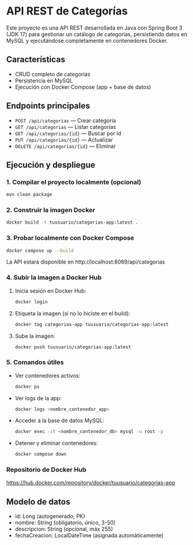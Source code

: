 # API REST de Categorías

Este proyecto es una API REST desarrollada en Java con Spring Boot 3 (JDK 17) para gestionar un catálogo de categorías, persistiendo datos en MySQL y ejecutándose completamente en contenedores Docker.

## Características
- CRUD completo de categorías
- Persistencia en MySQL
- Ejecución con Docker Compose (app + base de datos)

## Endpoints principales
- `POST /api/categorias` — Crear categoría
- `GET /api/categorias` — Listar categorías
- `GET /api/categorias/{id}` — Buscar por id
- `PUT /api/categorias/{id}` — Actualizar
- `DELETE /api/categorias/{id}` — Eliminar


## Ejecución y despliegue

### 1. Compilar el proyecto localmente (opcional)
```sh
mvn clean package
```

### 2. Construir la imagen Docker
```sh
docker build -t tuusuario/categorias-app:latest .
```

### 3. Probar localmente con Docker Compose
```sh
docker compose up --build
```
La API estará disponible en http://localhost:8089/api/categorias

### 4. Subir la imagen a Docker Hub
1. Inicia sesión en Docker Hub:
   ```sh
   docker login
   ```
2. Etiqueta la imagen (si no lo hiciste en el build):
   ```sh
   docker tag categorias-app tuusuario/categorias-app:latest
   ```
3. Sube la imagen:
   ```sh
   docker push tuusuario/categorias-app:latest
   ```

### 5. Comandos útiles
- Ver contenedores activos:
  ```sh
  docker ps
  ```
- Ver logs de la app:
  ```sh
  docker logs <nombre_contenedor_app>
  ```
- Acceder a la base de datos MySQL:
  ```sh
  docker exec -it <nombre_contenedor_db> mysql -u root -p
  ```
- Detener y eliminar contenedores:
  ```sh
  docker compose down
  ```

### Repositorio de Docker Hub
https://hub.docker.com/repository/docker/tuusuario/categorias-app

## Modelo de datos
- id: Long (autogenerado, PK)
- nombre: String (obligatorio, único, 3-50)
- descripcion: String (opcional, máx 255)
- fechaCreacion: LocalDateTime (asignada automáticamente)
